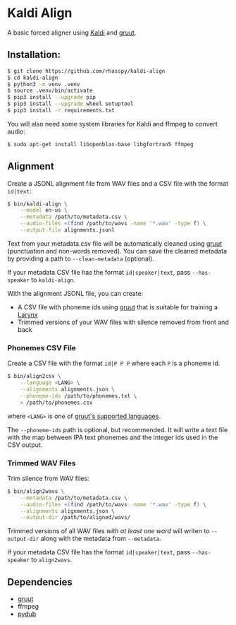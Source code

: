 # Kaldi Align

A basic forced aligner using [Kaldi](https://kaldi-asr.org/) and [gruut](https://github.com/rhasspy/gruut).

## Installation:

```sh
$ git clone https://github.com/rhasspy/kaldi-align
$ cd kaldi-align
$ python3 -m venv .venv
$ source .venv/bin/activate
$ pip3 install --upgrade pip
$ pip3 install --upgrade wheel setuptool
$ pip3 install -r requirements.txt
```

You will also need some system libraries for Kaldi and ffmpeg to convert audio:

```sh
$ sudo apt-get install libopenblas-base libgfortran5 ffmpeg
```

## Alignment

Create a JSONL alignment file from WAV files and a CSV file with the format `id|text`:

```sh
$ bin/kaldi-align \
    --model en-us \
    --metadata /path/to/metadata.csv \
    --audio-files <(find /path/to/wavs -name '*.wav' -type f) \
    --output-file alignments.jsonl
```

Text from your metadata.csv file will be automatically cleaned using [gruut](https://github.com/rhasspy/gruut) (punctuation and non-words removed). You can save the cleaned metadata by providing a path to `--clean-metadata` (optional).

If your metadata CSV file has the format `id|speaker|text`, pass `--has-speaker` to `kaldi-align`.

With the alignment JSONL file, you can create:

* A CSV file with phoneme ids using [gruut](https://github.com/rhasspy/gruut) that is suitable for training a [Larynx](https://github.com/rhasspy/larynx)
* Trimmed versions of your WAV files with silence removed from front and back

### Phonemes CSV File

Create a CSV file with the format `id|P P P` where each `P` is a phoneme id.

```sh
$ bin/align2csv \
    --language <LANG> \
    --alignments alignments.json \
    --phoneme-ids /path/to/phonemes.txt \
    > /path/to/phonemes.csv
```

where `<LANG>` is one of [gruut's supported languages](https://github.com/rhasspy/gruut#supported-languages).

The `--phoneme-ids` path is optional, but recommended. It will write a text file with the map between IPA text phonemes and the integer ids used in the CSV output.

### Trimmed WAV Files

Trim silence from WAV files:

```sh
$ bin/align2wavs \
    --metadata /path/to/metadata.csv \
    --audio-files <(find /path/to/wavs -name '*.wav' -type f) \
    --alignments alignments.json \
    --output-dir /path/to/aligned/wavs/
```

Trimmed versions of all WAV files *with at least one word* will writen to `--output-dir` along with the metadata from `--metadata`.

If your metadata CSV file has the format `id|speaker|text`, pass `--has-speaker` to `align2wavs`.

## Dependencies

* [gruut](https://github.com/rhasspy/gruut)
* ffmpeg
* [pydub](https://github.com/jiaaro/pydub)
